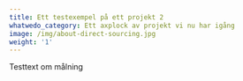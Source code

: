 ```yaml
---
title: Ett testexempel på ett projekt 2
whatwedo_category: Ett axplock av projekt vi nu har igång
image: /img/about-direct-sourcing.jpg
weight: '1'
---
```

Testtext om målning
